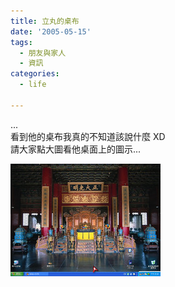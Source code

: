 ```yaml
---
title: 立丸的桌布
date: '2005-05-15'
tags:
  - 朋友與家人
  - 資訊
categories:
  - life

---
```

...  
看到他的桌布我真的不知道該說什麼 XD  
請大家點大圖看他桌面上的圖示...  
  
[![嘴炮立丸的桌布](images/0.jpg)](http://www.flickr.com/photos/46509322@N00/13942903/ "Photo Sharing")